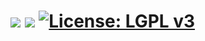 # [![](http://cf.way2muchnoise.eu/versions/*.svg)](https://minecraft.curseforge.com/projects/*) [![](http://cf.way2muchnoise.eu/short_*_downloads.svg)](https://minecraft.curseforge.com/projects/*/files) [![License: LGPL v3](https://img.shields.io/badge/License-LGPL%20v3-blue.svg)](https://www.gnu.org/licenses/lgpl-3.0)

